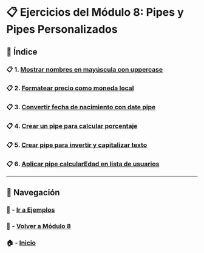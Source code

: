 # 📋 Ejercicios del Módulo 8: Pipes y Pipes Personalizados

## 📌 Índice

### 📋 1. [Mostrar nombres en mayúscula con uppercase](./Enunciados/Ejercicio_1.md)
### 📋 2. [Formatear precio como moneda local](./Enunciados/Ejercicio_2.md)
### 📋 3. [Convertir fecha de nacimiento con date pipe](./Enunciados/Ejercicio_3.md)
### 📋 4. [Crear un pipe para calcular porcentaje](./Enunciados/Ejercicio_4.md)
### 📋 5. [Crear pipe para invertir y capitalizar texto](./Enunciados/Ejercicio_5.md)
### 📋 6. [Aplicar pipe calcularEdad en lista de usuarios](./Enunciados/Ejercicio_6.md)

---

## 🔁 Navegación

### 🧪 - [Ir a Ejemplos](../Ejemplos/README.md)

### 📘 - [Volver a Módulo 8](../Modulo_8.md)

### 🏠 - [Inicio](../../../README.md)
